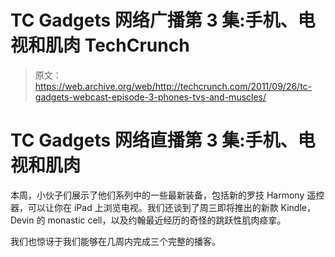 # TC Gadgets 网络广播第 3 集:手机、电视和肌肉 TechCrunch

> 原文：<https://web.archive.org/web/http://techcrunch.com/2011/09/26/tc-gadgets-webcast-episode-3-phones-tvs-and-muscles/>

# TC Gadgets 网络直播第 3 集:手机、电视和肌肉

本周，小伙子们展示了他们系列中的一些最新装备，包括新的罗技 Harmony 遥控器，可以让你在 iPad 上浏览电视。我们还谈到了周三即将推出的新款 Kindle，Devin 的 monastic cell，以及约翰最近经历的奇怪的跳跃性肌肉痉挛。

我们也惊讶于我们能够在几周内完成三个完整的播客。